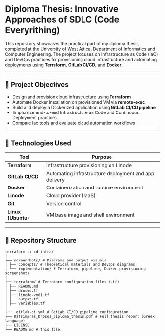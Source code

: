 # Diploma Thesis: Innovative Approaches of SDLC (Code Everyrithing)

This repository showcases the practical part of my diploma thesis, completed at the University of West Attica, Department of Informatics and Computer Engineering. The project focuses on Infrastructure as Code (IaC) and DevOps practices for provisioning cloud infrastructure and automating deployments using **Terraform**, **GitLab CI/CD**, and **Docker**.

---

## 📌 Project Objectives

- Design and provision cloud infrastructure using **Terraform**
- Automate Docker installation on provisioned VM via **remote-exec**
- Build and deploy a Dockerized application using **GitLab CI/CD pipeline**
- Emphasize end-to-end Infrastructure as Code and Continuous Deployment practices
- Compare Iac tools and evaluate cloud automation workflows

---

## 🔧 Technologies Used

| Tool        | Purpose                            |
|-------------|-------------------------------------|
| **Terraform** | Infrastructure provisioning on Linode |
| **GitLab CI/CD** | Automating infrastructure deployment and app delivery |
| **Docker**     | Containerization and runtime environment |
| **Linode**     | Cloud provider (IaaS) |
| **Git**        | Version control |
| **Linux (Ubuntu)** | VM base image and shell environment |

---

## 📁 Repository Structure

```text
terraform-ci-cd-infra/
│
├── screenshots/ # Diagrams and output visuals
│ ├── concepts/ # Theoretical materials and DevOps diagrams
│ └── implementation/ # Terraform, pipeline, Docker provisioning screenshots
|
├── terraform/ # Terraform configuration files (.tf)
│ ├── README.md
│ ├── drosos.tf
│ ├── linode-vm01.tf
│ ├── output.tf
│ ├── variables.tf
│
├── .gitlab-ci.yml # GitLab CI/CD pipeline configuration
├── Katsimpras_Drosos_diploma_thesis.pdf # Full thesis report (Greek language)
├── LICENSE
└── README.md # This file
